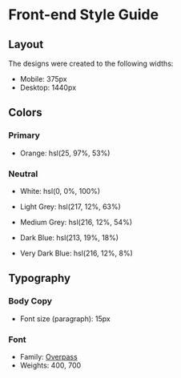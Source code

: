 # Front-end Style Guide

## Layout

The designs were created to the following widths:

- Mobile: 375px
- Desktop: 1440px

## Colors

### Primary
<!-- button, star, rate hover, "solution" from button and sentence from after rating  -->
- Orange: hsl(25, 97%, 53%)

### Neutral
<!-- Heading sentence and active button -->
- White: hsl(0, 0%, 100%)

<!-- paragraph, hover rating beside one -->
- Light Grey: hsl(217, 12%, 63%)

<!-- rating cycle -->
- Medium Grey: hsl(216, 12%, 54%)

<!-- background of rating card -->
- Dark Blue: hsl(213, 19%, 18%)

<!-- body background color -->
- Very Dark Blue: hsl(216, 12%, 8%)

## Typography

### Body Copy

- Font size (paragraph): 15px

### Font

- Family: [Overpass](https://fonts.google.com/specimen/Overpass)
- Weights: 400, 700
